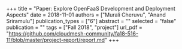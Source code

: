 +++
title = "Paper: Explore OpenFaaS Development and Deployment Aspects"
date = 2018-11-01
authors = ["Murali Cheruvu", "Anand Sriramulu"]
publication_types = ["6"]
abstract = ""
selected = "false"
publication = ""
tags = ["Fall 2018", "project"]
url_pdf = "https://github.com/cloudmesh-community/fa18-516-11/blob/master/project-report/report.md"
+++

